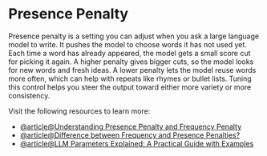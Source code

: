 # Presence Penalty

Presence penalty is a setting you can adjust when you ask a large language model to write. It pushes the model to choose words it has not used yet. Each time a word has already appeared, the model gets a small score cut for picking it again. A higher penalty gives bigger cuts, so the model looks for new words and fresh ideas. A lower penalty lets the model reuse words more often, which can help with repeats like rhymes or bullet lists. Tuning this control helps you steer the output toward either more variety or more consistency.

Visit the following resources to learn more:

- [@article@Understanding Presence Penalty and Frequency Penalty](https://medium.com/@pushparajgenai2025/understanding-presence-penalty-and-frequency-penalty-in-openai-chat-completion-api-calls-2e3a22547b48)
- [@article@Difference between Frequency and Presence Penalties?](https://community.openai.com/t/difference-between-frequency-and-presence-penalties/2777)
- [@article@LLM Parameters Explained: A Practical Guide with Examples](https://learnprompting.org/blog/llm-parameters)